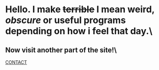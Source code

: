 # Hello. I make ~~terrible~~ I mean **weird, _obscure_ or useful programs** depending on how i feel that day.\
## Now visit another part of the site!\
[CONTACT](https://squibbywastaken.github.io/Squibby/contact.html)